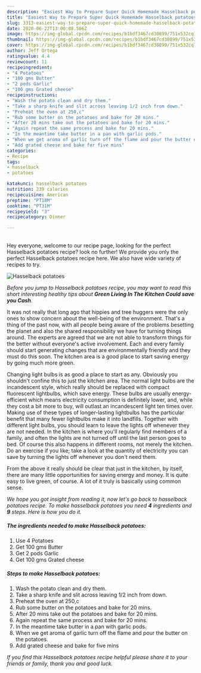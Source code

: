 ```yaml
---
description: "Easiest Way to Prepare Super Quick Homemade Hasselback potatoes"
title: "Easiest Way to Prepare Super Quick Homemade Hasselback potatoes"
slug: 3313-easiest-way-to-prepare-super-quick-homemade-hasselback-potatoes
date: 2020-06-22T13:00:08.506Z
image: https://img-global.cpcdn.com/recipes/b1bdf3467cd30899/751x532cq70/hasselback-potatoes-recipe-main-photo.jpg
thumbnail: https://img-global.cpcdn.com/recipes/b1bdf3467cd30899/751x532cq70/hasselback-potatoes-recipe-main-photo.jpg
cover: https://img-global.cpcdn.com/recipes/b1bdf3467cd30899/751x532cq70/hasselback-potatoes-recipe-main-photo.jpg
author: Jeff Ortega
ratingvalue: 4.4
reviewcount: 11
recipeingredient:
- "4 Potatoes"
- "100 gms Butter"
- "2 pods Garlic"
- "100 gms Grated cheese"
recipeinstructions:
- "Wash the potato clean and dry them."
- "Take a sharp knife and slit across leaving 1/2 inch from down."
- "Preheat the oven at 250,c"
- "Rub some butter on the potatoes and bake for 20 mins."
- "After 20 mins take out the potatoes and bake for 20 mins."
- "Again repeat the same process and bake for 20 mins."
- "In the meantime take butter in a pan with garlic pods."
- "When we get aroma of garlic turn off the flame and pour the butter on the potatoes."
- "Add grated cheese and bake for five mins"
categories:
- Recipe
tags:
- hasselback
- potatoes

katakunci: hasselback potatoes 
nutrition: 239 calories
recipecuisine: American
preptime: "PT18M"
cooktime: "PT31M"
recipeyield: "3"
recipecategory: Dinner

---
```

<br>
Hey everyone, welcome to our recipe page, looking for the perfect Hasselback potatoes recipe? look no further! We provide you only the perfect Hasselback potatoes recipe here. We also have wide variety of recipes to try.
<br>


![Hasselback potatoes](https://img-global.cpcdn.com/recipes/b1bdf3467cd30899/751x532cq70/hasselback-potatoes-recipe-main-photo.jpg)

<i>Before you jump to Hasselback potatoes recipe, you may want to read this short interesting healthy tips about 
<strong>Green Living In The Kitchen Could save you Cash</strong>.</i>
</br>

It was not really that long ago that hippies and tree huggers were the only ones to show concern about the well-being of the environment. That's a thing of the past now, with all people being aware of the problems besetting the planet and also the shared responsibility we have for turning things around. The experts are agreed that we are not able to transform things for the better without everyone's active involvement. Each and every family should start generating changes that are environmentally friendly and they must do this soon. The kitchen area is a good place to start saving energy by going much more green.

Changing light bulbs is as good a place to start as any. Obviously you shouldn't confine this to just the kitchen area. The normal light bulbs are the incandescent style, which really should be replaced with compact fluorescent lightbulbs, which save energy. These bulbs are usually energy-efficient which means electricity consumption is definitely lower, and, while they cost a bit more to buy, will outlast an incandescent light ten times over. Making use of these types of longer-lasting lightbulbs has the particular benefit that many fewer lightbulbs make it into landfills. Together with different light bulbs, you should learn to leave the lights off whenever they are not needed. In the kitchen is where you'll regularly find members of a family, and often the lights are not turned off until the last person goes to bed. Of course this also happens in different rooms, not merely the kitchen. Do an exercise if you like; take a look at the quantity of electricity you can save by turning the lights off whenever you don't need them.

From the above it really should be clear that just in the kitchen, by itself, there are many little opportunities for saving energy and money. It is quite easy to live green, of course. A lot of it truly is basically using common sense.


<i>We hope you got insight from reading it, now let's go back to hasselback potatoes recipe. To make hasselback potatoes you need <strong>4</strong> ingredients and <strong>9</strong> steps. Here is how you do it.
</i>

##### The ingredients needed to make Hasselback potatoes:

1. Use 4 Potatoes
1. Get 100 gms Butter
1. Get 2 pods Garlic
1. Get 100 gms Grated cheese


##### Steps to make Hasselback potatoes:

1. Wash the potato clean and dry them.
1. Take a sharp knife and slit across leaving 1/2 inch from down.
1. Preheat the oven at 250,c
1. Rub some butter on the potatoes and bake for 20 mins.
1. After 20 mins take out the potatoes and bake for 20 mins.
1. Again repeat the same process and bake for 20 mins.
1. In the meantime take butter in a pan with garlic pods.
1. When we get aroma of garlic turn off the flame and pour the butter on the potatoes.
1. Add grated cheese and bake for five mins


<i>If you find this Hasselback potatoes recipe helpful please share it to your friends or family, thank you and good luck.</i>
